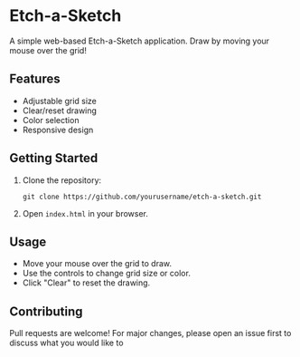 # Etch-a-Sketch

A simple web-based Etch-a-Sketch application. Draw by moving your mouse over the grid!

## Features

- Adjustable grid size
- Clear/reset drawing
- Color selection
- Responsive design

## Getting Started

1. Clone the repository:
   ```
   git clone https://github.com/yourusername/etch-a-sketch.git
   ```
2. Open `index.html` in your browser.

## Usage

- Move your mouse over the grid to draw.
- Use the controls to change grid size or color.
- Click "Clear" to reset the drawing.

## Contributing

Pull requests are welcome! For major changes, please open an issue first to discuss what you would like to
